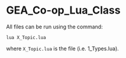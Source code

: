 # GEA_Co-op_Lua_Class

All files can be run using the command:

`lua X_Topic.lua`

where `X_Topic.lua` is the file (i.e. 1_Types.lua).
